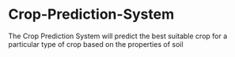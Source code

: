# Crop-Prediction-System
The Crop Prediction System will predict the best suitable crop for a particular type of crop based on the properties of soil
